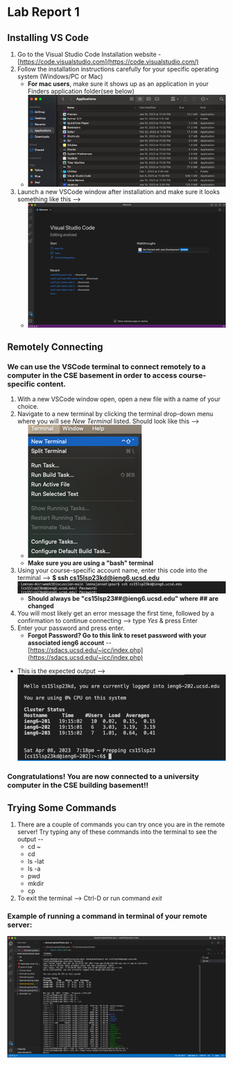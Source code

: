 # Lab Report 1
## Installing VS Code
1. Go to the Visual Studio Code Installation website - [https://code.visualstudio.com](https://code.visualstudio.com/)
2. Follow the installation instructions carefully for your specific operating system (Windows/PC or Mac)
    - **For mac users**, make sure it shows up as an application in your Finders application folder(see below)
    - ![Visual Studio Code is seen at the bottom of my Applications folder](VSCodeApplications.png)
3. Launch a new VSCode window after installation and make sure it looks something like this --> 
    - ![Visual Studio Code - New Window](VSCodeWindow.png)     

## Remotely Connecting  
### We can use the VSCode terminal to connect remotely to a computer in the CSE basement in order to access course-specific content.
1. With a new VSCode window open, open a new file with a name of your choice.
2. Navigate to a new terminal by clicking the terminal drop-down menu where you will see *New Terminal* listed. Should look like this --> 
      - ![Click on New Terminal](NewTermButton.png)
      - **Make sure you are using a "bash" terminal**
3. Using your course-specific account name, enter this code into the terminal -->
    **$ ssh cs15lsp23kd@ieng6.ucsd.edu**
    ![After entering the above code in the terminal](sshtermoutput.png)
      - **Should always be "cs15lsp23##@ieng6.ucsd.edu" where ## are changed**
4. You will most likely get an error message the first time, followed by a confirmation to continue connecting --> type *Yes* & press Enter
5. Enter your password and press enter.
      - **Forgot Password? Go to this link to reset password with your associated ieng6 account** -- [https://sdacs.ucsd.edu/~icc/index.php](https://sdacs.ucsd.edu/~icc/index.php)
  - This is the expected output --> ![After entering your password, you will see the remote server prepping](afterpassword.png)
### Congratulations! You are now connected to a university computer in the CSE building basement!!

## Trying Some Commands
1. There are a couple of commands you can try once you are in the remote server! Try typing any of these commands into the terminal to see the output --
      - cd ~
      - cd
      - ls -lat
      - ls -a
      - pwd
      - mkdir
      - cp
2. To exit the terminal --> Ctrl-D or run command *exit*
### Example of running a command in terminal of your remote server:
![Different commands run in remote terminal](remotecommands.png) 
   
